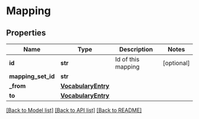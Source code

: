 # Mapping

## Properties
Name | Type | Description | Notes
------------ | ------------- | ------------- | -------------
**id** | **str** | Id of this mapping | [optional] 
**mapping_set_id** | **str** |  | 
**_from** | [**VocabularyEntry**](VocabularyEntry.md) |  | 
**to** | [**VocabularyEntry**](VocabularyEntry.md) |  | 

[[Back to Model list]](../README.md#documentation-for-models) [[Back to API list]](../README.md#documentation-for-api-endpoints) [[Back to README]](../README.md)



